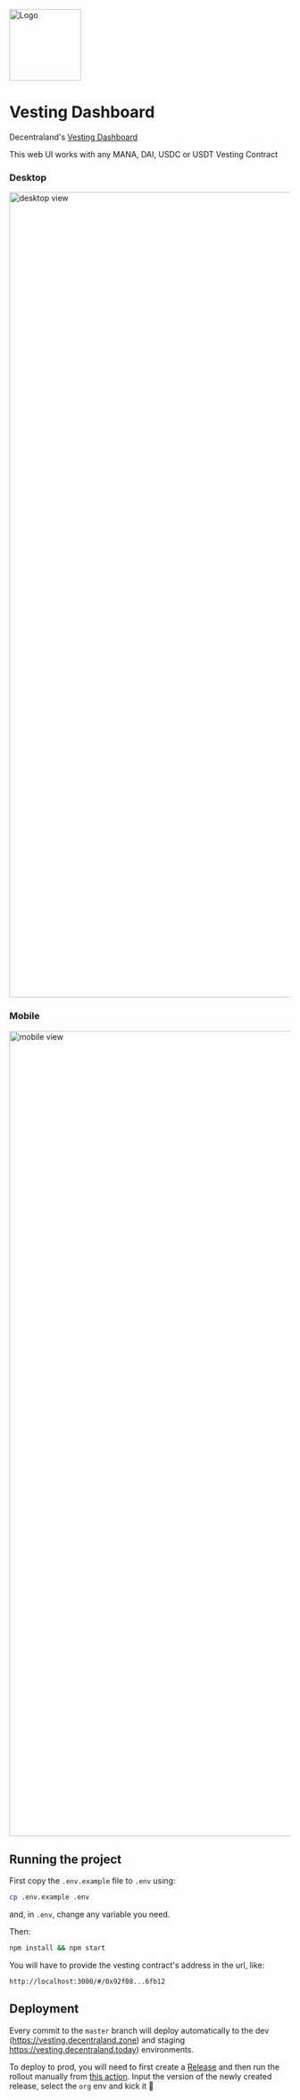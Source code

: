 <img src="https://decentraland.org/images/decentraland.png" alt="Logo" width="128"/>

# Vesting Dashboard

Decentraland's [Vesting Dashboard](https://vesting.decentraland.org)

This web UI works with any MANA, DAI, USDC or USDT Vesting Contract

### Desktop

<img width="1440" alt="desktop view" src="https://user-images.githubusercontent.com/45410089/160152325-856b43a6-0792-4b8d-b090-356c1b1f8757.png">

### Mobile

<img width="1440" alt="mobile view" src="https://user-images.githubusercontent.com/45410089/160152465-b1a2ab64-99dc-4c0e-8103-edb1161e5ba5.png">

## Running the project

First copy the `.env.example` file to `.env` using:

```bash
cp .env.example .env
```

and, in `.env`, change any variable you need.

Then:

```bash
npm install && npm start
```

You will have to provide the vesting contract's address in the url, like:

```
http://localhost:3000/#/0x92f08...6fb12
```

## Deployment

Every commit to the `master` branch will deploy automatically to the dev (https://vesting.decentraland.zone) and staging https://vesting.decentraland.today) environments.

To deploy to prod, you will need to first create a [Release](https://github.com/decentraland/vesting-dashboard/releases) and then run the rollout manually from [this action](https://github.com/decentraland/vesting-dashboard/actions/workflows/set-rollouts-manual.yaml). Input the version of the newly created release, select the `org` env and kick it 🚀
